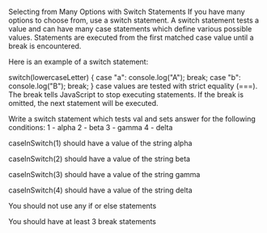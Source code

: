 Selecting from Many Options with Switch Statements
If you have many options to choose from, use a switch statement. A switch statement tests a value and can have many case statements which define various possible values. Statements are executed from the first matched case value until a break is encountered.

Here is an example of a switch statement:

switch(lowercaseLetter) {
  case "a":
    console.log("A");
    break;
  case "b":
    console.log("B");
    break;
}
case values are tested with strict equality (===). The break tells JavaScript to stop executing statements. If the break is omitted, the next statement will be executed.

Write a switch statement which tests val and sets answer for the following conditions:
1 - alpha
2 - beta
3 - gamma
4 - delta

caseInSwitch(1) should have a value of the string alpha

caseInSwitch(2) should have a value of the string beta

caseInSwitch(3) should have a value of the string gamma

caseInSwitch(4) should have a value of the string delta

You should not use any if or else statements

You should have at least 3 break statements

